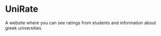 # UniRate
A website where you can see ratings from students and information about greek universities
